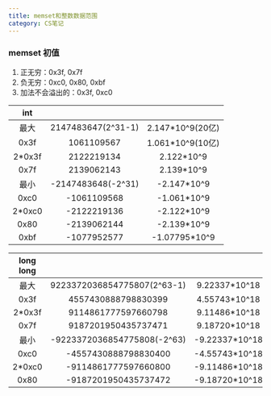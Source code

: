 ```yaml
---
title: memset和整数数据范围
category: CS笔记
---
```


### memset 初值

1. 正无穷：0x3f, 0x7f
1. 负无穷：0xc0, 0x80, 0xbf
1. 加法不会溢出的：0x3f, 0xc0


|int|||
| :----------: | :----------: | :----------: |
|最大|2147483647(2^31-1)|2.147\*10^9(20亿)|
|0x3f|1061109567|1.061\*10^9(10亿)|
|2\*0x3f|2122219134|2.122\*10^9|
|0x7f|2139062143|2.139\*10^9|
|最小  | -2147483648(-2^31)  |-2.147\*10^9|
|0xc0  | -1061109568      |  -1.061\*10^9|
|2\*0xc0 |-2122219136    |    -2.122\*10^9|
|0x80  | -2139062144     | -2.139\*10^9|
|0xbf |  -1077952577      |  -1.07795\*10^9|

|long long|||
|:--:|:--:|:--:|
|最大  | 9223372036854775807(2^63-1) |  9.22337\*10^18 |
|0x3f |  4557430888798830399    |      4.55743\*10^18|
|2\*0x3f| 9114861777597660798 |         9.11486\*10^18|
|0x7f |  9187201950435737471       |   9.18720\*10^18|
|最小  | -9223372036854775808(-2^63)|  -9.22337\*10^18|
|0xc0  | -4557430888798830400     |   -4.55743\*10^18|
|2\*0xc0 |-9114861777597660800     |   -9.11486\*10^18|
|0x80  | -9187201950435737472    |    -9.18720\*10^18|
